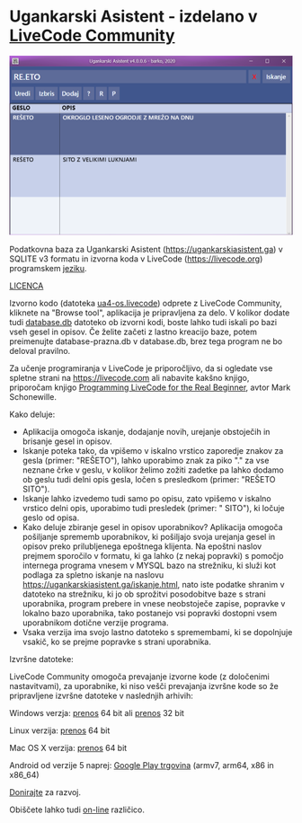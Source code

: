 # Ugankarski Asistent - izdelano v <a href="https://livecode.org">LiveCode Community</a>
<a href="https://ugankarskiasistent.ga"><p style="text-align:center;"><img src="ua.png" alt="Ugankarski Asistent"></p></a>

Podatkovna baza za Ugankarski Asistent (https://ugankarskiasistent.ga) v SQLITE v3 formatu in izvorna koda v LiveCode (https://livecode.org) programskem <a href="https://github.com/livecode/livecode">jeziku</a>.

<a href="LICENSE">LICENCA</a>

Izvorno kodo (datoteka <a href="ua4-os.livecode">ua4-os.livecode</a>) odprete z LiveCode Community, kliknete na "Browse tool", aplikacija je pripravljena za delo. V kolikor dodate tudi <a href="database.db">database.db</a> datoteko ob izvorni kodi, boste lahko tudi iskali po bazi vseh gesel in opisov. Če želite začeti z lastno kreacijo baze, potem preimenujte database-prazna.db v database.db, brez tega program ne bo deloval pravilno.

Za učenje programiranja v LiveCode je priporočljivo, da si ogledate vse spletne strani na https://livecode.com ali nabavite kakšno knjigo, priporočam knjigo <a href="http://www3.economy-x-talk.com/file.php?node=programming-livecode-for-the-real-beginner&fbclid=IwAR3ECEBve8CO_SVNwr7mN-GpGPo567owqUIpFv83qhiiyBacu7ENsEN9Qow">Programming LiveCode for the Real Beginner</a>, avtor Mark Schonewille.

Kako deluje:

* Aplikacija omogoča iskanje, dodajanje novih, urejanje obstoječih in brisanje gesel in opisov.
* Iskanje poteka tako, da vpišemo v iskalno vrstico zaporedje znakov za gesla (primer: "REŠETO"), lahko uporabimo znak za piko "." za vse neznane črke v geslu, v kolikor želimo zožiti zadetke pa lahko dodamo ob geslu tudi delni opis gesla, ločen s presledkom (primer: "REŠETO SITO").
* Iskanje lahko izvedemo tudi samo po opisu, zato vpišemo v iskalno vrstico delni opis, uporabimo tudi presledek (primer: " SITO"), ki ločuje geslo od opisa.
* Kako deluje zbiranje gesel in opisov uporabnikov? Aplikacija omogoča pošiljanje sprememb uporabnikov, ki pošiljajo svoja urejanja gesel in opisov preko prilubljenega epoštnega klijenta. Na epoštni naslov prejmem sporočilo v formatu, ki ga lahko (z nekaj popravki) s pomočjo internega programa vnesem v MYSQL bazo na strežniku, ki služi kot podlaga za spletno iskanje na naslovu https://ugankarskiasistent.ga/iskanje.html, nato iste podatke shranim v datoteko na strežniku, ki jo ob sprožitvi posodobitve baze s strani uporabnika, program prebere in vnese neobstoječe zapise, popravke v lokalno bazo uporabnika, tako postanejo vsi popravki dostopni vsem uporabnikom dotične verzije programa.
* Vsaka verzija ima svojo lastno datoteko s spremembami, ki se dopolnjuje vsakič, ko se prejme popravke s strani uporabnika.

Izvršne datoteke:

LiveCode Community omogoča prevajanje izvorne kode (z določenimi nastavitvami), za uporabnike, ki niso vešči prevajanja izvršne kode so že pripravljene izvršne datoteke v naslednjih arhivih:

Windows verzja: <a href="https://ugankarskiasistent.ga/prenos/ua64-windows.zip">prenos</a> 64 bit ali <a href="https://ugankarskiasistent.ga/prenos/ua32-windows.zip">prenos</a> 32 bit

Linux verzija: <a href="https://ugankarskiasistent.ga/prenos/ua64-linux.zip">prenos</a> 64 bit

Mac OS X verzija: <a href="https://ugankarskiasistent.ga/prenos/ua64-macosx.zip">prenos</a> 64 bit

Android od verzije 5 naprej: <a href="https://play.google.com/store/apps/details?id=com.preprosto.ua3">Google Play trgovina</a> (armv7, arm64, x86 in x86_64)

<a href="https://ugankarskiasistent.ga/#donacija">Donirajte</a> za razvoj.

Obiščete lahko tudi <a href="https://ugankarskiasistent.ga/iskanje.html">on-line</a> različico.
